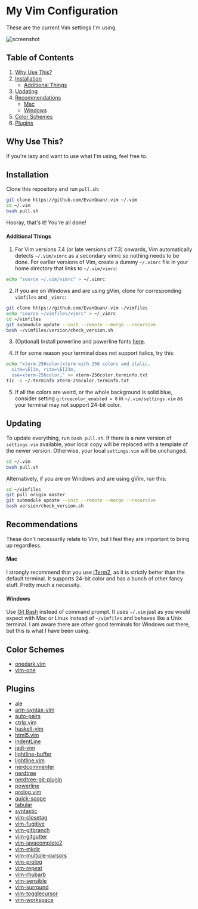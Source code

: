 My Vim Configuration
=====================
These are the current Vim settings I'm using.

![screenshot](https://raw.githubusercontent.com/wiki/EvanQuan/.vim/screenshot.png)

Table of Contents
---------------
1. [Why Use This?](#why-use-this?)
2. [Installation](#installation)
    - [Additional Things](#additional-things)
3. [Updating](#updating)
4. [Recommendations](#recommendations)
    - [Mac](#mac)
    - [Windows](#windows)
5. [Color Schemes](#color-schemes)
6. [Plugins](#plugins)

Why Use This?
-----------
If you're lazy and want to use what I'm using, feel free to.

Installation
-----------
Clone this repository and run `pull.sh`:
```bash
git clone https://github.com/EvanQuan/.vim ~/.vim
cd ~/.vim
bash pull.sh
```

Hooray, that's it! You're all done!


#### Additional Things

1. For Vim versions 7.4 (or late versions of 7.3) onwards, Vim automatically detects
`~/.vim/vimrc` as a secondary vimrc so nothing needs to be done. For earlier versions
of Vim, create a dummy `~/.vimrc` file in your home directory that links to `~/.vim/vimrc`:
```bash
echo "source ~/.vim/vimrc" > ~/.vimrc
```
2. If you are on Windows and are using gVim, clone for corresponding `vimfiles`
and `_vimrc`:
```bash
git clone https://github.com/EvanQuan/.vim ~/vimfiles
echo "source ~/vimfiles/vimrc" > ~/_vimrc
cd ~/vimfiles
git submodule update --init --remote --merge --recursive
bash ~/vimfiles/version/check_version.sh
```
3. (Optional) Install powerline and powerline fonts [here](https://powerline.readthedocs.io/en/latest/installation.html).

4. If for some reason your terminal does not support italics, try this:
```bash
echo "xterm-256color|xterm with 256 colors and italic,
  sitm=\E[3m, ritm=\E[23m,
  use=xterm-256color," >> xterm-256color.terminfo.txt
tic -o ~/.terminfo xterm-256color.terminfo.txt
```

5. If all the colors are weird, or the whole background is solid blue, consider
setting `g:truecolor_enabled = 0` in `~/.vim/settings.vim` as your terminal
may not support 24-bit color.

Updating
--------
To update everything, run `bash pull.sh`. If there is a new version of
`settings.vim` available, your local copy will be replaced with a template
of the newer version. Otherwise, your local `settings.vim` will be unchanged.

```bash
cd ~/.vim
bash pull.sh
```

Alternatively, if you are on Windows and are using gVim, run this:
```bash
cd ~/vimfiles
git pull origin master
git submodule update --init --remote --merge --recursive
bash version/check_version.sh
```

Recommendations
---------------

These don't necessarily relate to Vim, but I feel they are important to bring
up regardless.

#### Mac
I strongly recommend that you use [iTerm2](https://www.iterm2.com/), as
it is strictly better than the default terminal. It supports 24-bit color
and has a bunch of other fancy stuff. Pretty much a necessity.

#### Windows
Use [Git Bash](https://git-scm.com/downloads) instead of command prompt.
It uses `~/.vim` just as you would expect with Mac or Linux instead of
`~/vimfiles` and behaves like a Unix terminal. I am aware there are other good
terminals for Windows out there, but this is what I have been using.

Color Schemes
-------------
- [onedark.vim](https://github.com/joshdick/onedark.vim)
- [vim-one](https://github.com/rakr/vim-one)

Plugins
-------
- [ale](https://github.com/w0rp/ale)
- [arm-syntax-vim](https://github.com/ARM9/arm-syntax-vim)
- [auto-pairs](https://github.com/jiangmiao/auto-pairs)
- [ctrlp.vim](https://github.com/kien/ctrlp.vim)
- [haskell-vim](https://github.com/neovimhaskell/haskell-vim)
- [html5.vim](https://github.com/othree/html5.vim)
- [indentLine](https://github.com/Yggdroot/indentLine)
- [jedi-vim](https://github.com/davidhalter/jedi-vim)
- [lightline-buffer](https://github.com/taohexx/lightline-buffer)
- [lightline.vim](https://github.com/itchyny/lightline.vim)
- [nerdcommenter](https://github.com/scrooloose/nerdcommenter)
- [nerdtree](https://github.com/scrooloose/nerdtree)
- [nerdtree-git-plugin](https://github.com/Xuyuanp/nerdtree-git-plugin)
- [powerline](https://github.com/powerline/powerline)
- [prolog.vim](https://github.com/adimit/prolog.vim)
- [quick-scope](https://github.com/unblevable/quick-scope)
- [tabular](https://github.com/godlygeek/tabular)
- [syntastic](https://github.com/vim-syntastic/syntastic)
- [vim-closetag](https://github.com/alvan/vim-closetag)
- [vim-fugitive](https://github.com/tpope/vim-fugitive)
- [vim-gitbranch](https://github.com/itchyny/vim-gitbranch)
- [vim-gitgutter](https://github.com/airblade/vim-gitgutter)
- [vim-javacomplete2](https://github.com/artur-shaik/vim-javacomplete2)
- [vim-mkdir](https://github.com/pbrisbin/vim-mkdir)
- [vim-multiple-cursors](https://github.com/terryma/vim-multiple-cursors)
- [vim-prolog](https://github.com/mxw/vim-prolog)
- [vim-repeat](https://github.com/tpope/vim-repeat)
- [vim-rhubarb](https://github.com/tpope/vim-rhubarb)
- [vim-sensible](https://github.com/tpope/vim-sensible)
- [vim-surround](https://github.com/tpope/vim-surround)
- [vim-togglecursor](https://github.com/jszakmeister/vim-togglecursor)
- [vim-workspace](https://github.com/thaerkh/vim-workspace)
